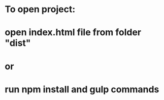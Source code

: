# To open project:
# open index.html file from folder "dist" 
# or
# run npm install and gulp commands
